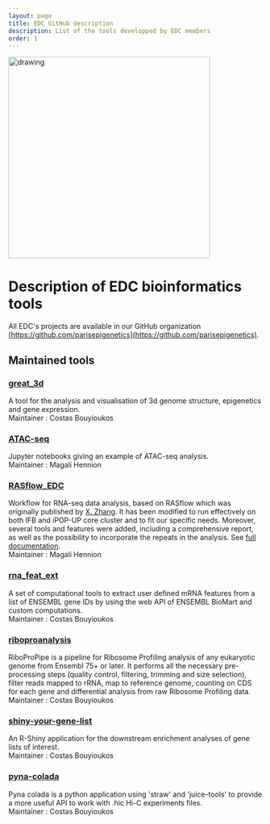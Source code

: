 ```yaml
---
layout: page
title: EDC GitHub description
description: List of the tools developped by EDC members 
order: 1
---
```


<img src="{{site.baseurl}}/images/banner.png" alt="drawing" width="400"/>


# Description of EDC bioinformatics tools

All EDC's projects are available in our GitHub organization [https://github.com/parisepigenetics](https://github.com/parisepigenetics). 

## Maintained tools

### [great_3d](https://github.com/parisepigenetics/great_3d)  
A tool for the analysis and visualisation of 3d genome structure, epigenetics and gene expression.  
Maintainer : Costas Bouyioukos

### [ATAC-seq](https://github.com/parisepigenetics/ATAC-seq)  
Jupyter notebooks giving an example of ATAC-seq analysis.  
Maintainer : Magali Hennion 

### [RASflow_EDC](https://github.com/parisepigenetics/RASflow_EDC)  
Workflow for RNA-seq data analysis, based on RASflow which was originally published by [X. Zhang](https://bmcbioinformatics.biomedcentral.com/articles/10.1186/s12859-020-3433-x). It has been modified to run effectively on both IFB and iPOP-UP core cluster and to fit our specific needs. Moreover, several tools and features were added, including a comprehensive report, as well as the possibility to incorporate the repeats in the analysis. See [full documentation](/bibs/analysis/rasflow_edc/#/analysis).  
Maintainer : Magali Hennion

### [rna_feat_ext](https://github.com/parisepigenetics/rna_feat_ext)  
A set of computational tools to extract user defined mRNA features from a list of ENSEMBL gene IDs by using the web API of ENSEMBL BioMart and custom computations.  
Maintainer : Costas Bouyioukos

### [riboproanalysis](https://github.com/parisepigenetics/riboproanalysis)  
RiboProPipe is a pipeline for Ribosome Profiling analysis of any eukaryotic genome from Ensembl 75+ or later. It performs all the necessary pre-processing steps (quality control, filtering, trimming and size selection), filter reads mapped to rRNA, map to reference genome, counting on CDS for each gene and differential analysis from raw Ribosome Profiling data.  
Maintainer : Costas Bouyioukos

### [shiny-your-gene-list](https://github.com/parisepigenetics/shiny-your-gene-list)  
An R-Shiny application for the downstream enrichment analyses of gene lists of interest.  
Maintainer : Costas Bouyioukos

### [pyna-colada](https://github.com/parisepigenetics/pyna-colada)  
Pyna colada is a python application using 'straw' and 'juice-tools' to provide a more useful API to work with .hic Hi-C experiments files.  
Maintainer : Costas Bouyioukos


